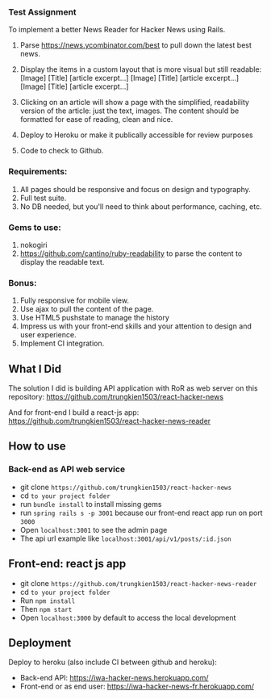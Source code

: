 
### Test Assignment
To implement a better News Reader for Hacker News using Rails.

1. Parse https://news.ycombinator.com/best to pull down the latest best news.
2. Display the items in a custom layout that is more visual but still readable:
[Image]
[Title]
[article excerpt...]
[Image]
[Title]
[article excerpt...]
[Image]
[Title]
[article excerpt...]

3. Clicking on an article will show a page with the simplified, readability version of the article: just the text, images. The content should be formatted for ease of reading, clean and nice.
4. Deploy to Heroku or make it publically accessible for review purposes
5. Code to check to Github.

### Requirements:
1. All pages should be responsive and focus on design and typography.
2. Full test suite.
3. No DB needed, but you'll need to think about performance, caching, etc.

### Gems to use:
1. nokogiri
2. https://github.com/cantino/ruby-readability to parse the content to display the readable text.

### Bonus:
1. Fully responsive for mobile view.
2. Use ajax to pull the content of the page.
3. Use HTML5 pushstate to manage the history
4. Impress us with your front-end skills and your attention to design and user experience.
5. Implement CI integration.


## What I Did
The solution I did is building API application with RoR as web server on this repository:
https://github.com/trungkien1503/react-hacker-news

And for front-end I build a react-js app: https://github.com/trungkien1503/react-hacker-news-reader

## How to use

### Back-end as API web service
- git clone `https://github.com/trungkien1503/react-hacker-news`
- cd `to your project folder`
- run `bundle install` to install missing gems
- run `spring rails s -p 3001` because our front-end react app run on port `3000`
- Open `localhost:3001` to see the admin page
- The api url example like `localhost:3001/api/v1/posts/:id.json`

## Front-end: react js app 
- git clone `https://github.com/trungkien1503/react-hacker-news-reader`
- cd `to your project folder`
- Run `npm install`
- Then `npm start`
- Open `localhost:3000` by default to access the local development

## Deployment
Deploy to heroku (also include CI between github and heroku):
- Back-end API: https://iwa-hacker-news.herokuapp.com/
- Front-end or as end user: https://iwa-hacker-news-fr.herokuapp.com/
